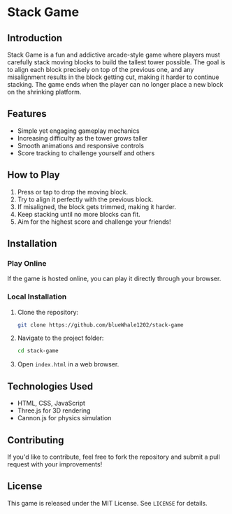 # Stack Game

## Introduction

Stack Game is a fun and addictive arcade-style game where players must carefully stack moving blocks to build the tallest tower possible. The goal is to align each block precisely on top of the previous one, and any misalignment results in the block getting cut, making it harder to continue stacking. The game ends when the player can no longer place a new block on the shrinking platform.

## Features

-   Simple yet engaging gameplay mechanics
-   Increasing difficulty as the tower grows taller
-   Smooth animations and responsive controls
-   Score tracking to challenge yourself and others

## How to Play

1. Press or tap to drop the moving block.
2. Try to align it perfectly with the previous block.
3. If misaligned, the block gets trimmed, making it harder.
4. Keep stacking until no more blocks can fit.
5. Aim for the highest score and challenge your friends!

## Installation

### Play Online

If the game is hosted online, you can play it directly through your browser.

### Local Installation

1. Clone the repository:
    ```sh
    git clone https://github.com/blueWhale1202/stack-game
    ```
2. Navigate to the project folder:
    ```sh
    cd stack-game
    ```
3. Open `index.html` in a web browser.

## Technologies Used

-   HTML, CSS, JavaScript
-   Three.js for 3D rendering
-   Cannon.js for physics simulation

## Contributing

If you'd like to contribute, feel free to fork the repository and submit a pull request with your improvements!

## License

This game is released under the MIT License. See `LICENSE` for details.

